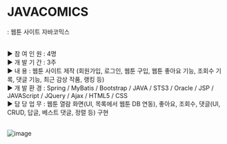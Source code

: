# JAVACOMICS
: 웹툰 사이트 자바코믹스

<br>
▶ 참 여 인 원 : 4명<br>
▶ 개 발 기 간 : 3주<br>
▶ 내       용 : 웹툰 사이트 제작 
                (회원가입, 로그인, 웹툰 구입, 웹툰 좋아요 기능, 조회수 기록, 댓글 기능, 최근 감상 작품, 랭킹 등)<br>
▶ 개 발 환 경 : Spring / MyBatis / Bootstrap / JAVA / STS3 / Oracle / JSP / JAVAScript / JQuery / Ajax / HTML5 / CSS<br>
▶ 담 당 업 무 : 웹툰 열람 화면(UI, 목록에서 웹툰 DB 연동), 좋아요, 조회수, 
                댓글(UI, CRUD, 답글, 베스트 댓글, 정렬 등) 구현<br>
<br>

![image](https://user-images.githubusercontent.com/84005648/146936157-f71a5de9-b171-41be-b44c-6d3def1683d3.png)

